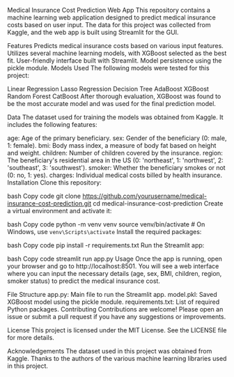 Medical Insurance Cost Prediction Web App
This repository contains a machine learning web application designed to predict medical insurance costs based on user input. The data for this project was collected from Kaggle, and the web app is built using Streamlit for the GUI.

Features
Predicts medical insurance costs based on various input features.
Utilizes several machine learning models, with XGBoost selected as the best fit.
User-friendly interface built with Streamlit.
Model persistence using the pickle module.
Models Used
The following models were tested for this project:

Linear Regression
Lasso Regression
Decision Tree
AdaBoost
XGBoost
Random Forest
CatBoost
After thorough evaluation, XGBoost was found to be the most accurate model and was used for the final prediction model.

Data
The dataset used for training the models was obtained from Kaggle. It includes the following features:

age: Age of the primary beneficiary.
sex: Gender of the beneficiary (0: male, 1: female).
bmi: Body mass index, a measure of body fat based on height and weight.
children: Number of children covered by the insurance.
region: The beneficiary's residential area in the US (0: 'northeast', 1: 'northwest', 2: 'southeast', 3: 'southwest').
smoker: Whether the beneficiary smokes or not (0: no, 1: yes).
charges: Individual medical costs billed by health insurance.
Installation
Clone this repository:

bash
Copy code
git clone https://github.com/yourusername/medical-insurance-cost-prediction.git
cd medical-insurance-cost-prediction
Create a virtual environment and activate it:

bash
Copy code
python -m venv venv
source venv/bin/activate  # On Windows, use `venv\Scripts\activate`
Install the required packages:

bash
Copy code
pip install -r requirements.txt
Run the Streamlit app:

bash
Copy code
streamlit run app.py
Usage
Once the app is running, open your browser and go to http://localhost:8501. You will see a web interface where you can input the necessary details (age, sex, BMI, children, region, smoker status) to predict the medical insurance cost.

File Structure
app.py: Main file to run the Streamlit app.
model.pkl: Saved XGBoost model using the pickle module.
requirements.txt: List of required Python packages.
Contributing
Contributions are welcome! Please open an issue or submit a pull request if you have any suggestions or improvements.

License
This project is licensed under the MIT License. See the LICENSE file for more details.

Acknowledgements
The dataset used in this project was obtained from Kaggle.
Thanks to the authors of the various machine learning libraries used in this project.
